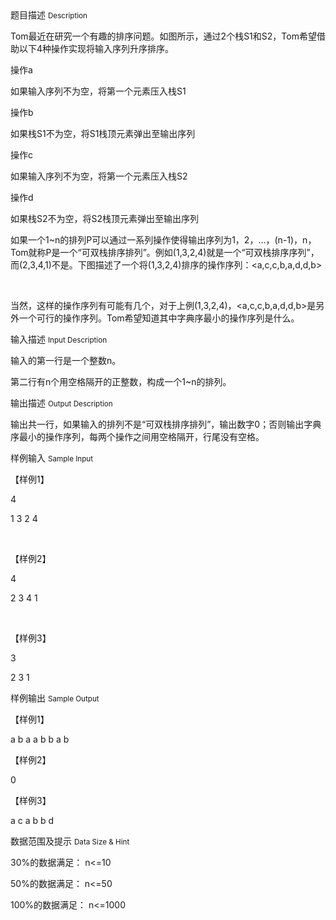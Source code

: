 <div class="panel panel-default">
<div class="area-title">
<span>
题目描述
<small>Description</small>
</span></div>
<div class="panel-body">

<p>Tom最近在研究一个有趣的排序问题。如图所示，通过2个栈S1和S2，Tom希望借助以下4种操作实现将输入序列升序排序。</p>
<p>操作a</p>
<p>如果输入序列不为空，将第一个元素压入栈S1</p>
<p>操作b</p>
<p>如果栈S1不为空，将S1栈顶元素弹出至输出序列</p>
<p>操作c</p>
<p>如果输入序列不为空，将第一个元素压入栈S2</p>
<p>操作d</p>
<p>如果栈S2不为空，将S2栈顶元素弹出至输出序列</p>
<p>如果一个1~n的排列P可以通过一系列操作使得输出序列为1，2，…，(n-1)，n，Tom就称P是一个“可双栈排序排列”。例如(1,3,2,4)就是一个“可双栈排序序列”，而(2,3,4,1)不是。下图描述了一个将(1,3,2,4)排序的操作序列：&lt;a,c,c,b,a,d,d,b&gt;</p>
<p> </p>
<p>当然，这样的操作序列有可能有几个，对于上例(1,3,2,4)，&lt;a,c,c,b,a,d,d,b&gt;是另外一个可行的操作序列。Tom希望知道其中字典序最小的操作序列是什么。</p>

</div>
</div>

<div class="panel panel-default">
<div class="area-title">
<span>
输入描述
<small>Input Description</small>
</span></div>
<div class="panel-body">
<p>输入的第一行是一个整数n。</p>
<p>第二行有n个用空格隔开的正整数，构成一个1~n的排列。</p>

</div>
</div>
<div  class="panel panel-default">
<div class="area-title">
<span>
输出描述
<small>Output Description</small>
</span></div>
<div class="panel-body">

<p>输出共一行，如果输入的排列不是&ldquo;可双栈排序排列&rdquo;，输出数字0；否则输出字典序最小的操作序列，每两个操作之间用空格隔开，行尾没有空格。</p>

</div>
</div>


<div class="panel panel-default">
<div class="area-title">
<span>
样例输入
<small>Sample Input</small>
</span></div>
<div class="panel-body">
<p>【样例1】</p>
<p>4</p>
<p>1 3 2 4</p>
<p> </p>
<p>【样例2】</p>
<p>4</p>
<p>2 3 4 1</p>
<p> </p>
<p>【样例3】</p>
<p>3</p>
<p>2 3 1</p>

</div>
</div>

<div class="panel panel-default">
<div class="area-title">
<span>
样例输出
<small>Sample Output</small>
</span></div>
<div class="panel-body">
<p>【样例1】</p>
<p>a b a a b b a b</p>
<p>【样例2】</p>
<p>0</p>
<p>【样例3】</p>
<p>a c a b b d</p>

</div>
</div>

<div class="panel panel-default">
<div class="area-title">
<span>
数据范围及提示
<small>Data Size & Hint</small>
</span></div>
<div class="panel-body">
<p>30%的数据满足： n&lt;=10</p>
<p>50%的数据满足： n&lt;=50</p>
<p>100%的数据满足： n&lt;=1000</p>
</div>
</div>